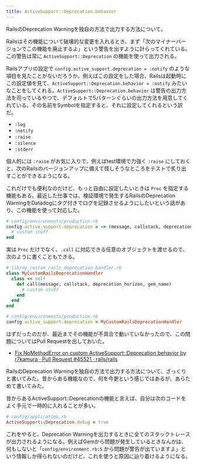 ```yaml
---
title: ActiveSupport::Deprecation.behavior
---
```


RailsのDeprecation Warningを独自の方法で出力する方法について。

Railsはその機能について破壊的な変更を入れるとき、まず「次のマイナーバージョンでこの機能を廃止するよ」という警告を出すように計らってくれている。この警告は常に `ActiveSupport::Deprecation` の機能を使って出力される。

Railsアプリの設定で `config.active_support.deprecation = :notify` のような項目を見たことがないだろうか。例えばこの設定をした場合、Railsは起動時にこの設定値を見て、`ActiveSupport::Deprecation.behavior = :notify` みたいなことをしてくれる。`ActiveSupport::Deprecation.behavior` は警告の出力方法を司っているやつで、デフォルトで5パターンぐらいの出力方法を用意してくれている。その名前をSymbolを指定すると、それに設定してくれるという訳だ。

- `:log`
- `:notify`
- `:raise`
- `:silence`
- `:stderr`

個人的には `:raise` がお気に入りで、例えばtest環境で力強く `:raise` にしておくと、次のRailsのバージョンアップに備えて怪しそうなところをテストで炙り出すことができるようになる。

これだけでも便利なのだけど、もっと自由に設定したいときは `Proc` を指定する機能もある。最近した仕事では、検証環境で発生するRailsのDeprecation WarningをDatadogにタグ付きでログを記録させるようにしたいという話があり、この機能を使って対応した。

```ruby
# config/environments/production.rb
config.active_support.deprecation = -> (message, callstack, deprecation_horizon, gem_name) do
  # custom stuff
end
```

実は `Proc` だけでなく、`.call` に対応できる任意のオブジェクトを渡せるので、次のように書くこともできる。

```ruby
# lib/my_custom_rails_deprecation_handler.rb
class MyCustomRailsDeprecationHandler
  class << self
    def call(message, callstack, deprecation_horizon, gem_name)
      # custom stuff
    end
  end
end

# config/environments/production.rb
config.active_support.deprecation = MyCustomRailsDeprecationHandler
```

はずだったのだが、最近までその機能が不具合で動いていなかったので、この問題についてはPull Requestを出しておいた。

- [Fix NoMethodError on custom ActiveSupport::Deprecation behavior by r7kamura · Pull Request #45521 · rails/rails](https://github.com/rails/rails/pull/45521)

RailsのDeprecation Warningを独自の方法で出力する方法について、ざっくりと書いてみた。昔からある機能なので、何を今更という感じではあるが、あらためて書いてみた。

昔からあるActiveSupport::Deprecationの機能と言えば、自分は次のコードをよく手元で一時的に入れることが多い。

```ruby
# config/application.rb
ActiveSupport::Deprecation.debug = true
```

これをやると、Deprecation Warningを出力するときに全てのスタックトレースが出力されるようになる。例えばGemから問題が発生しているときなんかは、何もしないと「`config/environment.rb:5` から問題が警告が出ていますよ」という情報しか得られないのだけど、これを使うと原因に辿り着けるようになる。
